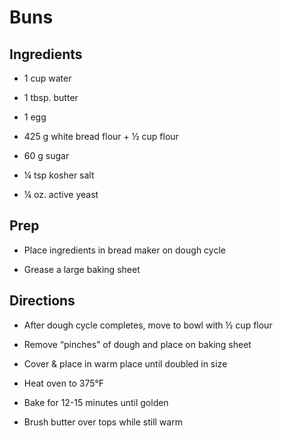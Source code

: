 # Buns

## Ingredients

- 1 cup water

- 1 tbsp. butter

- 1 egg

- 425 g white bread flour + ½ cup flour

- 60 g sugar

- ¼ tsp kosher salt

- ¼ oz. active yeast

## Prep

- Place ingredients in bread maker on dough cycle

- Grease a large baking sheet

## Directions

- After dough cycle completes, move to bowl with ½ cup flour

- Remove “pinches” of dough and place on baking sheet

- Cover & place in warm place until doubled in size

- Heat oven to 375°F

- Bake for 12-15 minutes until golden

- Brush butter over tops while still warm

